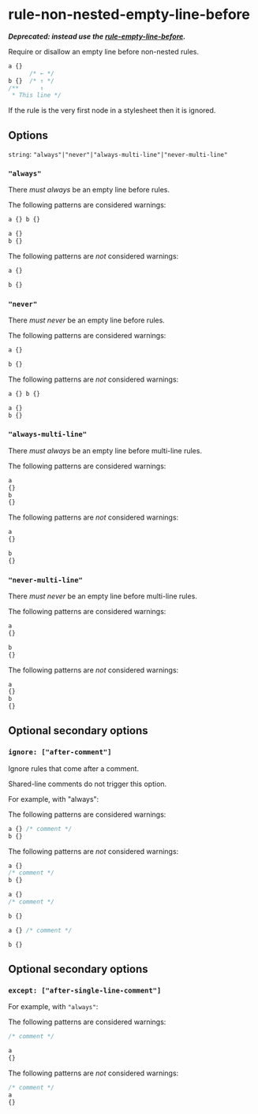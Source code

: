 # rule-non-nested-empty-line-before

***Deprecated: instead use the [rule-empty-line-before](../rule-empty-line-before/README.md).***

Require or disallow an empty line before non-nested rules.

```css
a {}
      /* ← */
b {}  /* ↑ */
/**      ↑
 * This line */
```

If the rule is the very first node in a stylesheet then it is ignored.

## Options

`string`: `"always"|"never"|"always-multi-line"|"never-multi-line"`

### `"always"`

There *must always* be an empty line before rules.

The following patterns are considered warnings:

```css
a {} b {}
```

```css
a {}
b {}
```

The following patterns are *not* considered warnings:

```css
a {}

b {}
```

### `"never"`

There *must never* be an empty line before rules.

The following patterns are considered warnings:

```css
a {}

b {}
```

The following patterns are *not* considered warnings:

```css
a {} b {}
```

```css
a {}
b {}
```

### `"always-multi-line"`

There *must always* be an empty line before multi-line rules.

The following patterns are considered warnings:

```css
a
{}
b
{}
```

The following patterns are *not* considered warnings:

```css
a
{}

b
{}
```

### `"never-multi-line"`

There *must never* be an empty line before multi-line rules.

The following patterns are considered warnings:

```css
a
{}

b
{}
```

The following patterns are *not* considered warnings:

```css
a
{}
b
{}
```

## Optional secondary options

### `ignore: ["after-comment"]`

Ignore rules that come after a comment.

Shared-line comments do not trigger this option.

For example, with "always":

The following patterns are considered warnings:

```css
a {} /* comment */
b {}
```

The following patterns are *not* considered warnings:

```css
a {}
/* comment */
b {}
```

```css
a {}
/* comment */

b {}
```

```css
a {} /* comment */

b {}
```

## Optional secondary options

### `except: ["after-single-line-comment"]`

For example, with `"always"`:

The following patterns are considered warnings:

```css
/* comment */

a
{}
```

The following patterns are *not* considered warnings:

```css
/* comment */
a
{}
```
